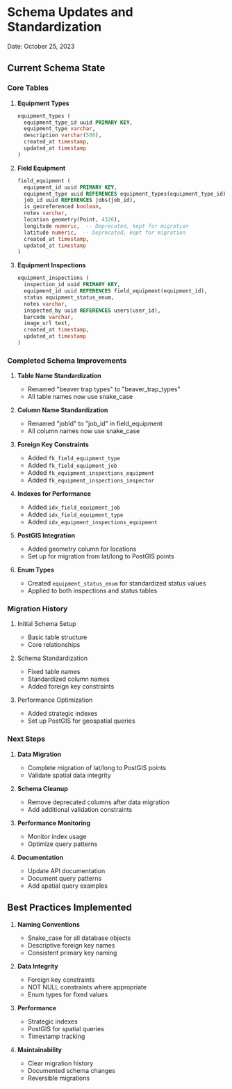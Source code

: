 # Schema Updates and Standardization

Date: October 25, 2023

## Current Schema State

### Core Tables

1. **Equipment Types**
   ```sql
   equipment_types (
     equipment_type_id uuid PRIMARY KEY,
     equipment_type varchar,
     description varchar(500),
     created_at timestamp,
     updated_at timestamp
   )
   ```

2. **Field Equipment**
   ```sql
   field_equipment (
     equipment_id uuid PRIMARY KEY,
     equipment_type uuid REFERENCES equipment_types(equipment_type_id),
     job_id uuid REFERENCES jobs(job_id),
     is_georeferenced boolean,
     notes varchar,
     location geometry(Point, 4326),
     longitude numeric,  -- Deprecated, kept for migration
     latitude numeric,  -- Deprecated, kept for migration
     created_at timestamp,
     updated_at timestamp
   )
   ```

3. **Equipment Inspections**
   ```sql
   equipment_inspections (
     inspection_id uuid PRIMARY KEY,
     equipment_id uuid REFERENCES field_equipment(equipment_id),
     status equipment_status_enum,
     notes varchar,
     inspected_by uuid REFERENCES users(user_id),
     barcode varchar,
     image_url text,
     created_at timestamp,
     updated_at timestamp
   )
   ```

### Completed Schema Improvements

1. **Table Name Standardization**
   - Renamed "beaver trap types" to "beaver_trap_types"
   - All table names now use snake_case

2. **Column Name Standardization**
   - Renamed "jobId" to "job_id" in field_equipment
   - All column names now use snake_case

3. **Foreign Key Constraints**
   - Added `fk_field_equipment_type`
   - Added `fk_field_equipment_job`
   - Added `fk_equipment_inspections_equipment`
   - Added `fk_equipment_inspections_inspector`

4. **Indexes for Performance**
   - Added `idx_field_equipment_job`
   - Added `idx_field_equipment_type`
   - Added `idx_equipment_inspections_equipment`

5. **PostGIS Integration**
   - Added geometry column for locations
   - Set up for migration from lat/long to PostGIS points

6. **Enum Types**
   - Created `equipment_status_enum` for standardized status values
   - Applied to both inspections and status tables

### Migration History

1. Initial Schema Setup
   - Basic table structure
   - Core relationships

2. Schema Standardization
   - Fixed table names
   - Standardized column names
   - Added foreign key constraints

3. Performance Optimization
   - Added strategic indexes
   - Set up PostGIS for geospatial queries

### Next Steps

1. **Data Migration**
   - Complete migration of lat/long to PostGIS points
   - Validate spatial data integrity

2. **Schema Cleanup**
   - Remove deprecated columns after data migration
   - Add additional validation constraints

3. **Performance Monitoring**
   - Monitor index usage
   - Optimize query patterns

4. **Documentation**
   - Update API documentation
   - Document query patterns
   - Add spatial query examples

## Best Practices Implemented

1. **Naming Conventions**
   - Snake_case for all database objects
   - Descriptive foreign key names
   - Consistent primary key naming

2. **Data Integrity**
   - Foreign key constraints
   - NOT NULL constraints where appropriate
   - Enum types for fixed values

3. **Performance**
   - Strategic indexes
   - PostGIS for spatial queries
   - Timestamp tracking

4. **Maintainability**
   - Clear migration history
   - Documented schema changes
   - Reversible migrations
